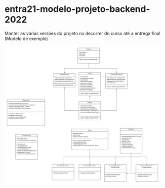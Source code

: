 # entra21-modelo-projeto-backend-2022
Manter as várias versões do projeto no decorrer do curso até a entrega final (Modelo de exemplo)

<img src="digrama_classes%20(2).png"> 
